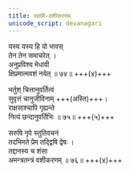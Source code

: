 ```yaml
---
title: स्वामि-वशीकरणम्
unicode_script: devanagari
---
```


यस्य यस्य हि यो भावस्  
तेन तेन समाचरेत् ।  
अनुप्रविश्य मेधावी  
क्षिप्रमात्मवशं नयेत् ॥ ७४॥ +++(४)+++

भर्तुश् चित्तानुवर्तित्वं  
सुवृत्तं चानुजीविनाम् +++(अस्ति)+++।  
राक्षसाश्चापि गृह्यन्ते  
नित्यं छन्दानुवर्तिभिः ॥ ७५॥ +++(५)+++

सरुषि नृपे स्तुतिवचनं  
तदभिमते प्रेम तद्द्विषि द्वेषः ।  
तद्दानस्य च शंसा  
अमन्त्रतन्त्रं वशीकरणम् ॥ ७६॥ +++(४)+++